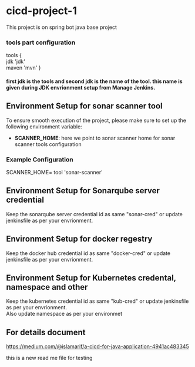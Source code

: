 # cicd-project-1
 This project is on spring bot java base project 
### tools part configuration 
 tools {</br>
        jdk 'jdk' </br>
        maven 'mvn'
        } </br>
       
#### first jdk is the tools and second jdk is the name of the tool. this name is given during JDK envrionment setup from Manage Jenkins.

## Environment Setup for sonar scanner tool

To ensure smooth execution of the project, please make sure to set up the following environment variable:

- **SCANNER_HOME**: here we point to sonar scanner home for sonar scanner tools configuration

### Example Configuration

 SCANNER_HOME= tool 'sonar-scanner'

 ## Environment Setup for Sonarqube server credential 
 Keep the sonarqube server credential id as same "sonar-cred" or update jenkinsfile as per your envrionment. 

 ## Environment Setup for docker regestry 
 Keep the docker hub credential id as same "docker-cred" or update jenkinsfile as per your envrionment. 


 ## Environment Setup for Kubernetes credental, namespace and other
 Keep the kubernetes credential id as same "kub-cred" or update jenkinsfile as per your envrionment. </br> Also update namespace as per your environmet
 


## For details document 
https://medium.com/@islamarif/a-cicd-for-java-application-4941ac483345

this is a new read me file for testing












 
